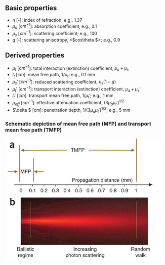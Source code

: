 ## Basic properties

- n [-]: index of refraction; e.g., 1.37
- $\mu _a$ [$cm^{-1}$]: absorption coefficient; e.g., 0.1
- $\mu _s$ [$cm^{-1}$]: scattering coefficient; e.g., 100
- g [-]: scattering anisotropy, <$cos\theta $>; e.g., 0.9

## Derived properties

- $\mu _t$ [$cm^{-1}$]: total interaction (extinction) coefficient, $\mu _a + \mu _s$
- $l _t$ [$cm$]: mean free path, $1/\mu _t$; e.g., 0.1 mm
- $\mu _s'$ [$cm^{-1}$]: reduced scattering coefficient, $\mu _s(1-g)$
- $\mu _t'$ [$cm^{-1}$]: transport interaction (extinction) coefficient, $\mu _a + \mu _s'$
- $l _t'$ [$cm$]: transport mean free path, $1/\mu _t'$; e.g., 1 mm
- $\mu _{eff}$ [$cm^{-1}$]: effective attenuation coefficient, $(3\mu _a \mu _t')^{1/2}$
- $\delta $ [cm]: penetration depth, $1 / (3\mu _a \mu _t')^{1/2}$; e.g., 5 mm

### Schematic depiction of mean free path (MFP) and transport mean free path (TMFP)
![mean free path](../assets/transport_mean_free_path.jpg)
